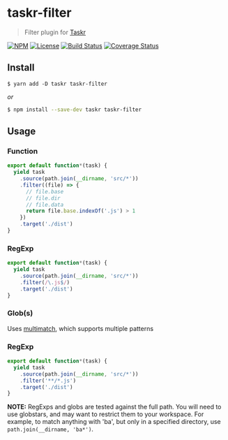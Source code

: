 # taskr-filter

> Filter plugin for [Taskr][]

[![NPM][npm-shield]][npm]
[![License][license-shield]][license]
[![Build Status][build-status-shield]][build-status]
[![Coverage Status][codecov-shield]][codecov]

## Install

```yarn
$ yarn add -D taskr taskr-filter
```

_or_

```bash
$ npm install --save-dev taskr taskr-filter
```

## Usage

### Function

```js
export default function*(task) {
  yield task
    .source(path.join(__dirname, 'src/*'))
    .filter((file) => {
      // file.base
      // file.dir
      // file.data
      return file.base.indexOf('.js') > 1
    })
    .target('./dist')
}
```

### RegExp

```js
export default function*(task) {
  yield task
    .source(path.join(__dirname, 'src/*'))
    .filter(/\.js$/)
    .target('./dist')
}
```

### Glob(s)

Uses [multimatch][], which supports multiple patterns

### RegExp

```js
export default function*(task) {
  yield task
    .source(path.join(__dirname, 'src/*'))
    .filter('**/*.js')
    .target('./dist')
}
```

**NOTE:** RegExps and globs are tested against the full path. You will need to use globstars, and may want to restrict them to your workspace. For example, to match anything with 'ba', but only in a specified directory, use `path.join(__dirname, 'ba*')`.

[taskr]: https://github.com/lukeed/taskr
[multimatch]: https://www.npmjs.com/package/multimatch
[npm]: https://npmjs.com/package/taskr-filter
[npm-shield]: https://img.shields.io/npm/v/taskr-filter.svg
[license]: ./LICENSE
[license-shield]: https://img.shields.io/npm/l/taskr-filter.svg
[build-status]: https://github.com/caseyWebb/taskr-filter/actions/workflows/nodejs.yml
[build-status-shield]: https://img.shields.io/github/workflow/status/caseyWebb/taskr-filter/Node%20CI/master
[codecov]: https://codecov.io/gh/caseyWebb/taskr-filter
[codecov-shield]: https://img.shields.io/codecov/c/github/caseyWebb/taskr-filter.svg
